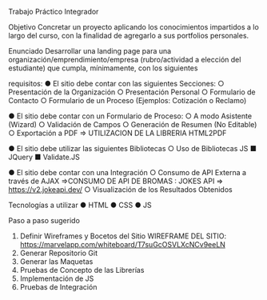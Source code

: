 Trabajo Práctico Integrador

Objetivo
Concretar un proyecto aplicando los conocimientos impartidos a lo largo del curso, con la
finalidad de agregarlo a sus portfolios personales.

Enunciado
Desarrollar una landing page para una organización/emprendimiento/empresa
(rubro/actividad a elección del estudiante) que cumpla, mínimamente, con los siguientes

requisitos:
● El sitio debe contar con las siguientes Secciones:
○ Presentación de la Organización
○ Presentación Personal
○ Formulario de Contacto
○ Formulario de un Proceso (Ejemplos: Cotización o Reclamo)

● El sitio debe contar con un Formulario de Proceso:
○ A modo Asistente (Wizard)
○ Validación de Campos
○ Generación de Resumen (No Editable)
○ Exportación a PDF => UTILIZACION DE LA LIBRERIA HTML2PDF

● El sitio debe utilizar las siguientes Bibliotecas
○ Uso de Bibliotecas JS
■ JQuery
■ Validate.JS

● El sitio debe contar con una Integración
○ Consumo de API Externa a través de AJAX =>CONSUMO DE API  DE BROMAS : JOKES API => https://v2.jokeapi.dev/
○ Visualización de los Resultados Obtenidos



Tecnologías a utilizar
● HTML
● CSS
● JS

Paso a paso sugerido
1) Definir Wireframes y Bocetos del Sitio
WIREFRAME DEL SITIO: https://marvelapp.com/whiteboard/T7suGcOSVLXcNCv9eeLN
2) Generar Repositorio Git
3) Generar las Maquetas
4) Pruebas de Concepto de las Librerías
5) Implementación de JS
6) Pruebas de Integración